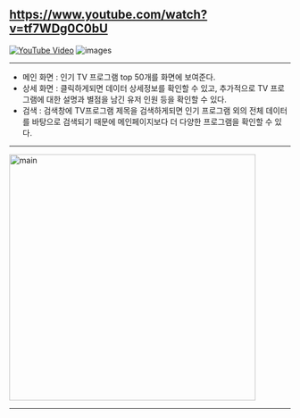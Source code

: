 https://www.youtube.com/watch?v=tf7WDg0C0bU
---
[![YouTube Video](https://img.youtube.com/vi/tf7WDg0C0bU/0.jpg)](https://www.youtube.com/watch?v=tf7WDg0C0bU)
![images](https://github.com/cw1662/HansungTV/assets/101031116/307c264f-2345-41da-9850-5e8069295118)

---
* 메인 화면 : 인기 TV 프로그램 top 50개를 화면에 보여준다. 
* 상세 화면 : 클릭하게되면 데이터 상세정보를 확인할 수 있고, 추가적으로 TV 프로그램에 대한 설명과 별점을 남긴 유저 인원 등을 확인할 수 있다. 
* 검색 : 검색창에 TV프로그램 제목을 검색하게되면 인기 프로그램 외의 전체 데이터를 바탕으로 검색되기 때문에 메인페이지보다 더 다양한 프로그램을 확인할 수 있다.
---

<img width="441" alt="main" src="https://github.com/cw1662/HansungTV/assets/101031116/a7da6bbe-4961-4765-a449-1850812e94ab">

---
